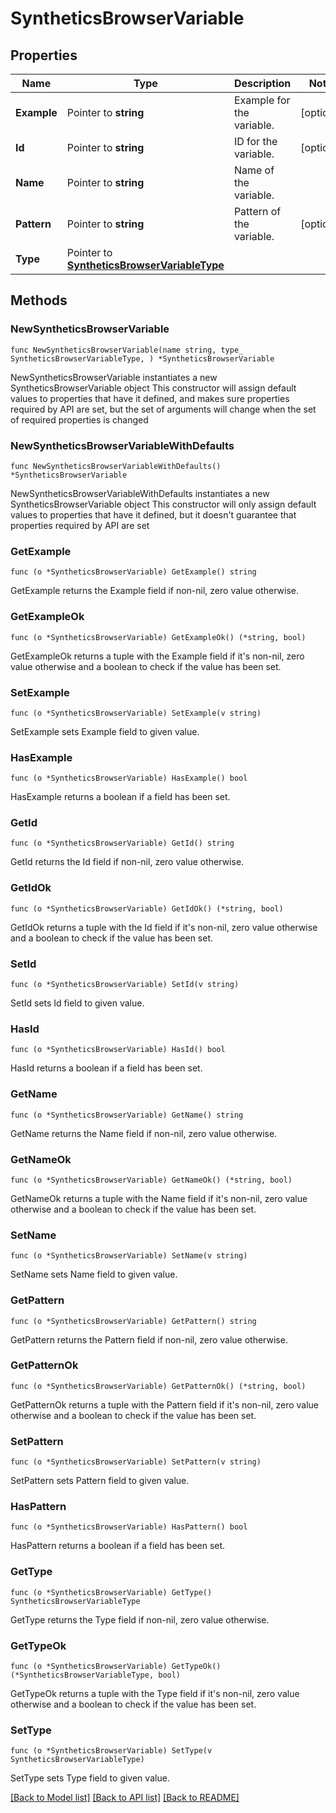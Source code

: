 # SyntheticsBrowserVariable

## Properties

Name | Type | Description | Notes
------------ | ------------- | ------------- | -------------
**Example** | Pointer to **string** | Example for the variable. | [optional] 
**Id** | Pointer to **string** | ID for the variable. | [optional] 
**Name** | Pointer to **string** | Name of the variable. | 
**Pattern** | Pointer to **string** | Pattern of the variable. | [optional] 
**Type** | Pointer to [**SyntheticsBrowserVariableType**](SyntheticsBrowserVariableType.md) |  | 

## Methods

### NewSyntheticsBrowserVariable

`func NewSyntheticsBrowserVariable(name string, type_ SyntheticsBrowserVariableType, ) *SyntheticsBrowserVariable`

NewSyntheticsBrowserVariable instantiates a new SyntheticsBrowserVariable object
This constructor will assign default values to properties that have it defined,
and makes sure properties required by API are set, but the set of arguments
will change when the set of required properties is changed

### NewSyntheticsBrowserVariableWithDefaults

`func NewSyntheticsBrowserVariableWithDefaults() *SyntheticsBrowserVariable`

NewSyntheticsBrowserVariableWithDefaults instantiates a new SyntheticsBrowserVariable object
This constructor will only assign default values to properties that have it defined,
but it doesn't guarantee that properties required by API are set

### GetExample

`func (o *SyntheticsBrowserVariable) GetExample() string`

GetExample returns the Example field if non-nil, zero value otherwise.

### GetExampleOk

`func (o *SyntheticsBrowserVariable) GetExampleOk() (*string, bool)`

GetExampleOk returns a tuple with the Example field if it's non-nil, zero value otherwise
and a boolean to check if the value has been set.

### SetExample

`func (o *SyntheticsBrowserVariable) SetExample(v string)`

SetExample sets Example field to given value.

### HasExample

`func (o *SyntheticsBrowserVariable) HasExample() bool`

HasExample returns a boolean if a field has been set.

### GetId

`func (o *SyntheticsBrowserVariable) GetId() string`

GetId returns the Id field if non-nil, zero value otherwise.

### GetIdOk

`func (o *SyntheticsBrowserVariable) GetIdOk() (*string, bool)`

GetIdOk returns a tuple with the Id field if it's non-nil, zero value otherwise
and a boolean to check if the value has been set.

### SetId

`func (o *SyntheticsBrowserVariable) SetId(v string)`

SetId sets Id field to given value.

### HasId

`func (o *SyntheticsBrowserVariable) HasId() bool`

HasId returns a boolean if a field has been set.

### GetName

`func (o *SyntheticsBrowserVariable) GetName() string`

GetName returns the Name field if non-nil, zero value otherwise.

### GetNameOk

`func (o *SyntheticsBrowserVariable) GetNameOk() (*string, bool)`

GetNameOk returns a tuple with the Name field if it's non-nil, zero value otherwise
and a boolean to check if the value has been set.

### SetName

`func (o *SyntheticsBrowserVariable) SetName(v string)`

SetName sets Name field to given value.


### GetPattern

`func (o *SyntheticsBrowserVariable) GetPattern() string`

GetPattern returns the Pattern field if non-nil, zero value otherwise.

### GetPatternOk

`func (o *SyntheticsBrowserVariable) GetPatternOk() (*string, bool)`

GetPatternOk returns a tuple with the Pattern field if it's non-nil, zero value otherwise
and a boolean to check if the value has been set.

### SetPattern

`func (o *SyntheticsBrowserVariable) SetPattern(v string)`

SetPattern sets Pattern field to given value.

### HasPattern

`func (o *SyntheticsBrowserVariable) HasPattern() bool`

HasPattern returns a boolean if a field has been set.

### GetType

`func (o *SyntheticsBrowserVariable) GetType() SyntheticsBrowserVariableType`

GetType returns the Type field if non-nil, zero value otherwise.

### GetTypeOk

`func (o *SyntheticsBrowserVariable) GetTypeOk() (*SyntheticsBrowserVariableType, bool)`

GetTypeOk returns a tuple with the Type field if it's non-nil, zero value otherwise
and a boolean to check if the value has been set.

### SetType

`func (o *SyntheticsBrowserVariable) SetType(v SyntheticsBrowserVariableType)`

SetType sets Type field to given value.



[[Back to Model list]](../README.md#documentation-for-models) [[Back to API list]](../README.md#documentation-for-api-endpoints) [[Back to README]](../README.md)


